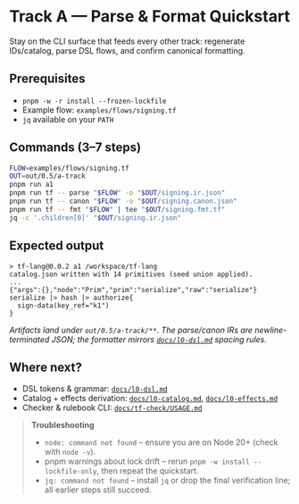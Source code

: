 # Track A — Parse & Format Quickstart

Stay on the CLI surface that feeds every other track: regenerate IDs/catalog, parse DSL flows, and confirm canonical formatting.

## Prerequisites

- `pnpm -w -r install --frozen-lockfile`
- Example flow: `examples/flows/signing.tf`
- `jq` available on your `PATH`

## Commands (3–7 steps)

```bash
FLOW=examples/flows/signing.tf
OUT=out/0.5/a-track
pnpm run a1
pnpm run tf -- parse "$FLOW" -o "$OUT/signing.ir.json"
pnpm run tf -- canon "$FLOW" -o "$OUT/signing.canon.json"
pnpm run tf -- fmt "$FLOW" | tee "$OUT/signing.fmt.tf"
jq -c '.children[0]' "$OUT/signing.ir.json"
```

## Expected output

```
> tf-lang@0.0.2 a1 /workspace/tf-lang
catalog.json written with 14 primitives (seed union applied).
...
{"args":{},"node":"Prim","prim":"serialize","raw":"serialize"}
serialize |> hash |> authorize{
  sign-data(key_ref="k1")
}
```

*Artifacts land under `out/0.5/a-track/**`. The parse/canon IRs are newline-terminated JSON; the formatter mirrors [`docs/l0-dsl.md`](../../l0-dsl.md) spacing rules.*

## Where next?

- DSL tokens & grammar: [`docs/l0-dsl.md`](../../l0-dsl.md)
- Catalog + effects derivation: [`docs/l0-catalog.md`](../../l0-catalog.md), [`docs/l0-effects.md`](../../l0-effects.md)
- Checker & rulebook CLI: [`docs/tf-check/USAGE.md`](../../tf-check/USAGE.md)

> **Troubleshooting**
>
> - `node: command not found` – ensure you are on Node 20+ (check with `node -v`).
> - pnpm warnings about lock drift – rerun `pnpm -w install --lockfile-only`, then repeat the quickstart.
> - `jq: command not found` – install `jq` or drop the final verification line; all earlier steps still succeed.
